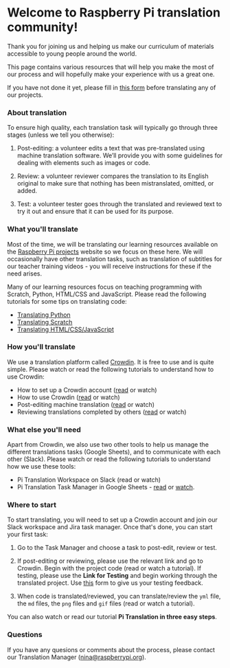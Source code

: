 # Welcome to Raspberry Pi translation community! 

Thank you for joining us and helping us make our curriculum of materials accessible to young people around the world.

This page contains various resources that will help you make the most of our process and will hopefully make your experience with us a great one.

If you have not done it yet, please fill in [this form](https://docs.google.com/a/raspberrypi.org/forms/d/e/1FAIpQLSdoxUvmGwbpx3zcCxXwJEqaBoAQHsTu-v5R4uOTSxv9-OzUEw/viewform) before translating any of our projects. 

### About translation

To ensure high quality, each translation task will typically go through three stages (unless we tell you otherwise):

1. Post-editing: a volunteer edits a text that was pre-translated using machine translation software. We’ll provide you with some guidelines for dealing with elements such as images or code.

2. Review: a volunteer reviewer compares the translation to its English original to make sure that nothing has been mistranslated, omitted, or added. 

3. Test: a volunteer tester goes through the translated and reviewed text to try it out and ensure that it can be used for its purpose.

### What you'll translate

Most of the time, we will be translating our learning resources available on the [Raspberry Pi projects](https://projects.raspberrypi.org) website so we focus on these here. We will occasionally have other translation tasks, such as translation of subtitles for our teacher training videos - you will receive instructions for these if the need arises.

Many of our learning resources focus on teaching programming with Scratch, Python, HTML/CSS and JavaScript. Please read the following tutorials for some tips on translating code:

*	[Translating Python](https://github.com/ninaszymor/Raspberry-Pi-Translation-Guide/blob/master/Technologies/Translating%20Python.md)
* [Translating Scratch](https://github.com/ninaszymor/Raspberry-Pi-Translation-Guide/blob/master/Technologies/Translating%20Scratch.md)
* [Translating HTML/CSS/JavaScript](https://github.com/ninaszymor/Raspberry-Pi-Translation-Guide/blob/master/Technologies/Translating%20HTML.md)

### How you'll translate

We use a translation platform called [Crowdin](https://crowdin.com/). It is free to use and is quite simple. Please watch or read the following tutorials to understand how to use Crowdin:

* How to set up a Crowdin account ([read](https://github.com/ninaszymor/Raspberry-Pi-Translation-Guide/blob/master/Tools/Crowdin%20account.md) or watch)
* How to use Crowdin ([read](https://github.com/ninaszymor/Raspberry-Pi-Translation-Guide/blob/master/Tools/Crowdin.md#how-to-use-crowdin) or watch)
* Post-editing machine translation ([read](https://github.com/ninaszymor/Raspberry-Pi-Translation-Guide/blob/master/Tools/Crowdin.md#translating-files-machine-translation-for-translators) or watch)
* Reviewing translations completed by others ([read](https://github.com/ninaszymor/Raspberry-Pi-Translation-Guide/blob/master/Tools/Crowdin.md#reviewing-files-for-reviewers) or watch)

### What else you'll need

Apart from Crowdin, we also use two other tools to help us manage the different translations tasks (Google Sheets), and to communicate with each other (Slack). Please watch or read the following tutorials to understand how we use these tools:

* Pi Translation Workspace on Slack (read or watch)
* Pi Translation Task Manager in Google Sheets - [read](https://github.com/ninaszymor/Raspberry-Pi-Translation-Guide/blob/master/Tools/Task%20Manager.md) or [watch]().

### Where to start

To start translating, you will need to set up a Crowdin account and join our Slack workspace and Jira task manager. Once that's done, you can start your first task:

1. Go to the Task Manager and choose a task to post-edit, review or test. 

2. If post-editing or reviewing, please use the relevant link and go to Crowdin. Begin with the project code (read or watch a tutorial). If testing, please use the **Link for Testing** and begin working through the translated project. Use [this](https://docs.google.com/forms/d/e/1FAIpQLSd1136TVh8zdM7u8k3U1a6XXCq0H-yrhYp-YbvP36pLiun6Bg/viewform) form to give us your testing feedback.

3. When code is translated/reviewed, you can translate/review the `yml` file, the `md` files, the `png` files and `gif` files (read or watch a tutorial).

You can also watch or read our tutorial **Pi Translation in three easy steps**.

### Questions

If you have any quesions or comments about the process, please contact our Translation Manager (nina@raspberrypi.org).
